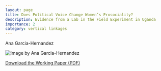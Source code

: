 ```yaml
---
layout: page
title: Does Political Voice Change Women’s Prosociality?
description: Evidence from a Lab in the Field Experiment in Uganda
importance: 2
category: vertical linkages
---
```


Ana Garcia-Hernandez 

![Image by Ana Garcia-Hernandez](../../assets/img/job-market-hernandez.jpg)

[Download the Working Paper (PDF)](../../assets/pdf/articles/job-market-paper.pdf)

